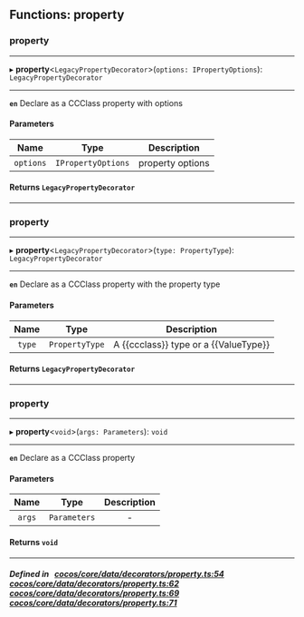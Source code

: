 ## Functions: property

### property


___
▸ **property**<`LegacyPropertyDecorator`\>(`options: IPropertyOptions`): `LegacyPropertyDecorator`
___


**`en`** Declare as a CCClass property with options



#### Parameters

| Name | Type | Description |
| :------: | :------: | :------: |
| `options` | `IPropertyOptions` | property options  |

#### Returns `LegacyPropertyDecorator` 
___

### property


___
▸ **property**<`LegacyPropertyDecorator`\>(`type: PropertyType`): `LegacyPropertyDecorator`
___


**`en`** Declare as a CCClass property with the property type



#### Parameters

| Name | Type | Description |
| :------: | :------: | :------: |
| `type` | `PropertyType` | A {{ccclass}} type or a {{ValueType}}  |

#### Returns `LegacyPropertyDecorator` 
___

### property


___
▸ **property**<`void`\>(`args: Parameters`): `void`
___


**`en`** Declare as a CCClass property



#### Parameters

| Name | Type | Description |
| :------: | :------: | :------: |
| `args` | `Parameters` | - |

#### Returns `void` 
___


##### Defined in &nbsp;   [cocos/core/data/decorators/property.ts:54](https://github.com/cocos-creator/engine/blob/c7bf6b8a9/cocos/core/data/decorators/property.ts#L54)&nbsp;   [cocos/core/data/decorators/property.ts:62](https://github.com/cocos-creator/engine/blob/c7bf6b8a9/cocos/core/data/decorators/property.ts#L62)&nbsp;   [cocos/core/data/decorators/property.ts:69](https://github.com/cocos-creator/engine/blob/c7bf6b8a9/cocos/core/data/decorators/property.ts#L69)&nbsp;   [cocos/core/data/decorators/property.ts:71](https://github.com/cocos-creator/engine/blob/c7bf6b8a9/cocos/core/data/decorators/property.ts#L71)&nbsp;
